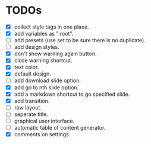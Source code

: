 # TODOs

- [X] collect style tags in one place.
- [X] add variables as ":root".
- [ ] add presets (use set to be sure there is no duplicate).
- [ ] add design styles.
- [X] don't show warning again button.
- [X] close warning shortcut.
- [X] text color.
- [X] default design.
- [ ] add download slide option.
- [X] add go to nth slide option.
- [X] add a markdown shortcut to go specified slide.
- [X] add transition.
- [ ] row layout.
- [ ] seperate title.
- [ ] graphical user interface.
- [ ] automatic table of content generator.
- [X] comments on settings
